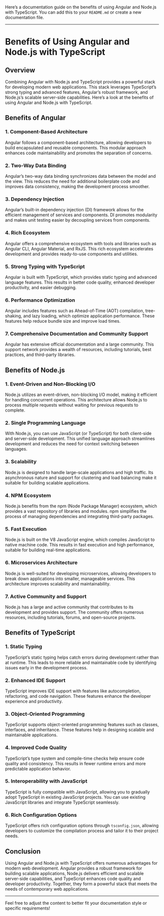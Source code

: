 Here’s a documentation guide on the benefits of using Angular and Node.js with TypeScript. You can add this to your `README.md` or create a new documentation file.

---

# Benefits of Using Angular and Node.js with TypeScript

## Overview

Combining Angular with Node.js and TypeScript provides a powerful stack for developing modern web applications. This stack leverages TypeScript’s strong typing and advanced features, Angular’s robust framework, and Node.js’s scalable server-side capabilities. Here’s a look at the benefits of using Angular and Node.js with TypeScript.

## Benefits of Angular

### 1. **Component-Based Architecture**

Angular follows a component-based architecture, allowing developers to build encapsulated and reusable components. This modular approach enhances code maintainability and promotes the separation of concerns.

### 2. **Two-Way Data Binding**

Angular’s two-way data binding synchronizes data between the model and the view. This reduces the need for additional boilerplate code and improves data consistency, making the development process smoother.

### 3. **Dependency Injection**

Angular’s built-in dependency injection (DI) framework allows for the efficient management of services and components. DI promotes modularity and makes unit testing easier by decoupling services from components.

### 4. **Rich Ecosystem**

Angular offers a comprehensive ecosystem with tools and libraries such as Angular CLI, Angular Material, and RxJS. This rich ecosystem accelerates development and provides ready-to-use components and utilities.

### 5. **Strong Typing with TypeScript**

Angular is built with TypeScript, which provides static typing and advanced language features. This results in better code quality, enhanced developer productivity, and easier debugging.

### 6. **Performance Optimization**

Angular includes features such as Ahead-of-Time (AOT) compilation, tree-shaking, and lazy loading, which optimize application performance. These features help reduce bundle size and improve load times.

### 7. **Comprehensive Documentation and Community Support**

Angular has extensive official documentation and a large community. This support network provides a wealth of resources, including tutorials, best practices, and third-party libraries.

## Benefits of Node.js

### 1. **Event-Driven and Non-Blocking I/O**

Node.js utilizes an event-driven, non-blocking I/O model, making it efficient for handling concurrent operations. This architecture allows Node.js to process multiple requests without waiting for previous requests to complete.

### 2. **Single Programming Language**

With Node.js, you can use JavaScript (or TypeScript) for both client-side and server-side development. This unified language approach streamlines development and reduces the need for context switching between languages.

### 3. **Scalability**

Node.js is designed to handle large-scale applications and high traffic. Its asynchronous nature and support for clustering and load balancing make it suitable for building scalable applications.

### 4. **NPM Ecosystem**

Node.js benefits from the npm (Node Package Manager) ecosystem, which provides a vast repository of libraries and modules. npm simplifies the process of managing dependencies and integrating third-party packages.

### 5. **Fast Execution**

Node.js is built on the V8 JavaScript engine, which compiles JavaScript to native machine code. This results in fast execution and high performance, suitable for building real-time applications.

### 6. **Microservices Architecture**

Node.js is well-suited for developing microservices, allowing developers to break down applications into smaller, manageable services. This architecture improves scalability and maintainability.

### 7. **Active Community and Support**

Node.js has a large and active community that contributes to its development and provides support. The community offers numerous resources, including tutorials, forums, and open-source projects.

## Benefits of TypeScript

### 1. **Static Typing**

TypeScript’s static typing helps catch errors during development rather than at runtime. This leads to more reliable and maintainable code by identifying issues early in the development process.

### 2. **Enhanced IDE Support**

TypeScript improves IDE support with features like autocompletion, refactoring, and code navigation. These features enhance the developer experience and productivity.

### 3. **Object-Oriented Programming**

TypeScript supports object-oriented programming features such as classes, interfaces, and inheritance. These features help in designing scalable and maintainable applications.

### 4. **Improved Code Quality**

TypeScript’s type system and compile-time checks help ensure code quality and consistency. This results in fewer runtime errors and more predictable application behavior.

### 5. **Interoperability with JavaScript**

TypeScript is fully compatible with JavaScript, allowing you to gradually adopt TypeScript in existing JavaScript projects. You can use existing JavaScript libraries and integrate TypeScript seamlessly.

### 6. **Rich Configuration Options**

TypeScript offers rich configuration options through `tsconfig.json`, allowing developers to customize the compilation process and tailor it to their project needs.

## Conclusion

Using Angular and Node.js with TypeScript offers numerous advantages for modern web development. Angular provides a robust framework for building scalable applications, Node.js delivers efficient and scalable server-side capabilities, and TypeScript enhances code quality and developer productivity. Together, they form a powerful stack that meets the needs of contemporary web applications.

---

Feel free to adjust the content to better fit your documentation style or specific requirements!